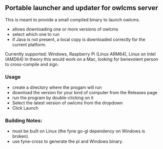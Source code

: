 ## Portable launcher and updater for owlcms server

This is meant to provide a small compiled binary to launch owlcms.
- allows downloading one or more versions of owlcms
- select which one to run
- if Java is not present, a local copy is downloaded correctly for the current platform.

Currently supported: Windows, Raspberry Pi (Linux ARM64), Linux on Intel (AMD64)
In theory this would work on a Mac, looking for benevolent person to cross-compile and sign.

### Usage
- create a directory where the progam will run
- download the version for your kind of computer from the Releases page
- run the program by double-clicking on it
- Select the latest version of owlcms from the dropdown
- Click Launch
  
### Building Notes:
- must be built on Linux (the fyne go-gl dependency on Windows is broken).
- use fyne-cross to generate the pi and Windows binary.
